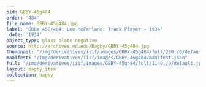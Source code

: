 ```yaml
---
pid: GBBY-45g484
order: '484'
file_name: GBBY-45g484.jpg
label: 'GBBY 45G/484: Leo McFarlane: Track Player - 1934'
_date: '1934'
object_type: glass plate negative
source: http://archives.nd.edu/Bagby/GBBY-45g484.jpg
thumbnail: "/img/derivatives/iiif/images/GBBY-45g484/full/250,/0/default.jpg"
manifest: "/img/derivatives/iiif/images/GBBY-45g484/manifest.json"
full: "/img/derivatives/iiif/images/GBBY-45g484/full/1140,/0/default.jpg"
layout: bagby_item
collection: bagby
---
```

